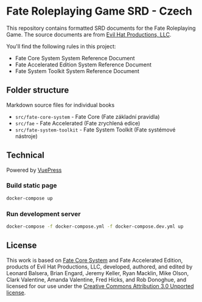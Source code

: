 # Fate Roleplaying Game SRD - Czech

This repository contains formatted SRD documents 
for the Fate Roleplaying Game. The source documents are from 
[Evil Hat Productions, LLC](http://www.faterpg.com/licensing/).

You'll find the following rules in this project:

- Fate Core System System Reference Document
- Fate Accelerated Edition System Reference Document
- Fate System Toolkit System Reference Document

## Folder structure

Markdown source files for individual books

- ```src/fate-core-system``` - Fate Core (Fate základní pravidla)
- ```src/fae``` - Fate Accelerated (Fate zrychlená edice)
- ```src/fate-system-toolkit``` - Fate System Toolkit (Fate systémové nástroje)


## Technical

Powered by [VuePress](https://vuepress.vuejs.org/)

### Build static page

```bash
docker-compose up
```

### Run development server

```bash
docker-compose -f docker-compose.yml -f docker-compose.dev.yml up
```

## License

This work is based on [Fate Core System](http://www.faterpg.com/) and Fate Accelerated Edition, products of Evil Hat Productions, LLC, developed, authored, and edited by Leonard Balsera, Brian Engard, Jeremy Keller, Ryan Macklin, Mike Olson, Clark Valentine, Amanda Valentine, Fred Hicks, and Rob Donoghue, and licensed for our use under the [Creative Commons Attribution 3.0 Unported license](http://creativecommons.org/licenses/by/3.0/).
